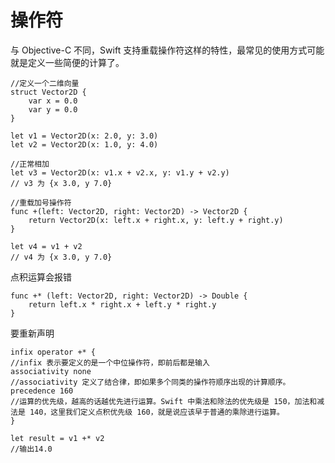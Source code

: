 # 操作符
与 Objective-C 不同，Swift 支持重载操作符这样的特性，最常见的使用方式可能就是定义一些简便的计算了。

	//定义一个二维向量
	struct Vector2D {
	    var x = 0.0
	    var y = 0.0
	}
	
	let v1 = Vector2D(x: 2.0, y: 3.0)
	let v2 = Vector2D(x: 1.0, y: 4.0)
	
	//正常相加
	let v3 = Vector2D(x: v1.x + v2.x, y: v1.y + v2.y)
	// v3 为 {x 3.0, y 7.0}
	
	//重载加号操作符
	func +(left: Vector2D, right: Vector2D) -> Vector2D {
	    return Vector2D(x: left.x + right.x, y: left.y + right.y)
	}
	
	let v4 = v1 + v2
	// v4 为 {x 3.0, y 7.0}

点积运算会报错

	func +* (left: Vector2D, right: Vector2D) -> Double {
	    return left.x * right.x + left.y * right.y
	}

要重新声明

	infix operator +* {
	//infix 表示要定义的是一个中位操作符，即前后都是输入
	associativity none
	//associativity 定义了结合律，即如果多个同类的操作符顺序出现的计算顺序。
	precedence 160
	//运算的优先级，越高的话越优先进行运算。Swift 中乘法和除法的优先级是 150，加法和减法是 140，这里我们定义点积优先级 160，就是说应该早于普通的乘除进行运算。
	}
	
	let result = v1 +* v2
	//输出14.0
	
	